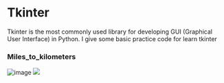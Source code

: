 # Tkinter
Tkinter is the most commonly  used library for developing GUI (Graphical User Interface) in Python.
I give some basic practice code for learn tkinter
<h3>Miles_to_kilometers</h3> 

![image](https://github.com/LeepyShah/Tkinter/assets/158757009/a73cf518-4df3-48a4-95f6-2fb4128d57a9)
<img src="![image](https://github.com/LeepyShah/Tkinter/assets/158757009/2d0b2548-df40-4526-ada0-8188bd801f6f)
"/>

